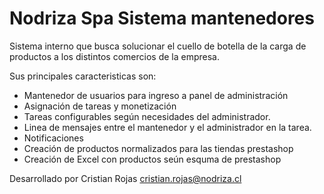 # Nodriza Spa Sistema mantenedores

Sistema interno que busca solucionar el cuello de botella de la carga de productos a los distintos comercios
de la empresa.

Sus principales caracteristicas son:

* Mantenedor de usuarios para ingreso a panel de administración
* Asignación de tareas y monetización
* Tareas configurables según necesidades del administrador.
* Linea de mensajes entre el mantenedor y el administrador en la tarea.
* Notificaciones 
* Creación de productos normalizados para las tiendas prestashop
* Creación de Excel con productos seún esquma de prestashop

Desarrollado por Cristian Rojas <cristian.rojas@nodriza.cl>
